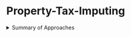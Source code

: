 # Property-Tax-Imputing

<details><summary>Summary of Approaches</summary>
<p>
Data: ACS and ASEC data
Time: 2005/2006, 2010/2011, 2015/2016

Home Owners:
1. Prepare ACS and ASEC data by recoding demographic variables. In particular, we use PUMA to imput county information for ACS.
2. For households that is available for county-level matching, we find the 9 nearest neighbors at the same county based on household gross income, education level, and # of housing units in the structure. 
3. For households that is not availanle for county-level matching, we match at state level, after excluding all the counties that are eligible for county-matching. 
4. Given the 9 nearest neighbors, we compute the mean property tax and mean property value. Assign these values to the ASEC household.
5. We compare the regressivity of propterty tax in ACS and in imputed ASEC data. The conclusion is that we should plot the mean of income and property tax in each income group. (Refer to an email on June 12, 2022)

Renters:
1. 1, 2 and 3 are the same as that in home owners'.
4. Given the 9 nearest neighbors, we computed the mean gross rent and mean rent. Assign these values to the ASEC household.
5. Use the Zillow price-rent ratios by state to estimate home values for each ASEC renter given the imputed rent paid (gross rent). 
6. For each ACS home owner, compute the property tax rate as the ratio of property tax paid over home value.
7. At the state and county level (where possible) estimate the property tax rate paid given the ACS household income level by fitting the function:
![equation](https://latex.codecogs.com/svg.image?\tau_i(y)&space;=&space;\alpha_{0,i}&space;&plus;&space;\alpha_{1,i}\log(y)&space;&plus;&space;\alpha_{2,i}\log(y)^2&space;)
where i denotes state and country. We run this regression at individual household level.
8. The we use the estimated coefficients and imputed home value for ASEC renters to imput property taxes for renters.

</p>
</details>
